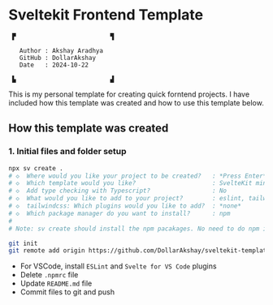 # Sveltekit Frontend Template

```
 ▛                          ▜
                              
   Author : Akshay Aradhya    
   GitHub : DollarAkshay      
   Date   : 2024-10-22        
                              
 ▙                          ▟
```

This is my personal template for creating quick forntend projects. I have included how this template was created and how to use this template below.


## How this template was created

### 1. Initial files and folder setup
```bash
npx sv create .
# ◇  Where would you like your project to be created?   : *Press Enter*
# ◇  Which template would you like?                     : SvelteKit minimal
# ◇  Add type checking with Typescript?                 : No
# ◇  What would you like to add to your project?        : eslint, tailwind
# ◇  tailwindcss: Which plugins would you like to add?  : *none*
# ◇  Which package manager do you want to install?      : npm
#
# Note: sv create should install the npm pacakages. No need to do npm install

git init
git remote add origin https://github.com/DollarAkshay/sveltekit-template.git

```
 - For VSCode, install `ESLint` and `Svelte for VS Code` plugins
 - Delete `.npmrc` file
 - Update `README.md` file
 - Commit files to git and push